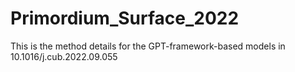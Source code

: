 # Primordium_Surface_2022
This is the method details for the GPT-framework-based models in 10.1016/j.cub.2022.09.055

